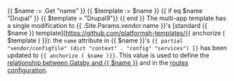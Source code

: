 {{ $name := .Get "name" }}
{{ $template := $name }}
{{ if eq $name "Drupal" }}
  {{ $template = "Drupal9"}}
{{ end }}
The multi-app template has a single modification to {{ .Site.Params.vendor.name }}'s [standard {{ $name }} template](https://github.com/platformsh-templates/{{ anchorize ( $template ) }}):
the `name` attribute in {{ $name }}'s `{{ partial "vendor/configfile" (dict "context" . "config" "services") }}` has been updated to `{{ anchorize ( $name )}}`.
This value is used to define the [relationship between Gatsby and {{ $name }}](#gatsby)
and in the [routes configuration](#routes-configuration).
